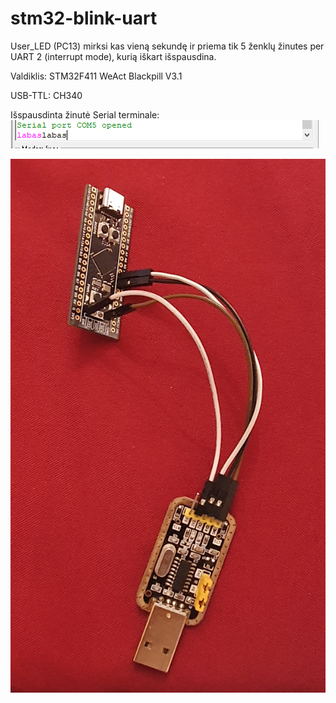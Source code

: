 # stm32-blink-uart
User_LED (PC13) mirksi kas vieną sekundę ir priema tik 5 ženklų žinutes per UART 2 (interrupt mode), kurią iškart išspausdina.

Valdiklis: STM32F411 WeAct Blackpill V3.1

USB-TTL: CH340

Išspausdinta žinutė Serial terminale:
![Screenshot](https://github.com/Oseo101/stm32-blink-uart/blob/main/Capture.PNG)

![Screenshot](https://github.com/Oseo101/stm32-blink-uart/blob/main/20220128_140710.jpg)
